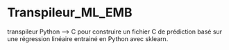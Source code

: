 # Transpileur_ML_EMB
transpileur Python --> C pour construire un fichier C de prédiction basé sur une régression linéaire entrainé en Python avec sklearn.
